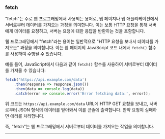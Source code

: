 ### fetch

"fetch"는 주로 웹 프로그래밍에서 사용되는 용어로, 웹 페이지나 웹 애플리케이션에서 서버로부터 데이터를 가져오는 과정을 의미합니다. 이는 보통 HTTP 요청을 통해 서버에게 데이터를 요청하고, 서버는 요청에 대한 응답을 반환하는 것을 포함합니다.

웹 프로그래밍에서 "fetch"라는 용어는 일반적으로 "HTTP 요청을 보내서 데이터를 가져오는" 과정을 의미합니다. 이는 웹 페이지의 JavaScript 코드 내에서 `fetch()` 함수를 사용하여 수행될 수 있습니다.

예를 들어, JavaScript에서 다음과 같이 `fetch()` 함수를 사용하여 서버로부터 데이터를 가져올 수 있습니다:

```javascript
fetch('https://api.example.com/data')   
	.then(response => response.json())   
	.then(data => console.log(data))   
	.catch(error => console.error('Error fetching data:', error));
```

위 코드는 `https://api.example.com/data` URL에 HTTP GET 요청을 보내고, 서버로부터 JSON 형식의 데이터를 받아와서 이를 콘솔에 출력합니다. 만약 요청이 실패하면 에러를 처리합니다.

즉, "fetch"는 웹 프로그래밍에서 서버로부터 데이터를 가져오는 작업을 의미합니다.

---
